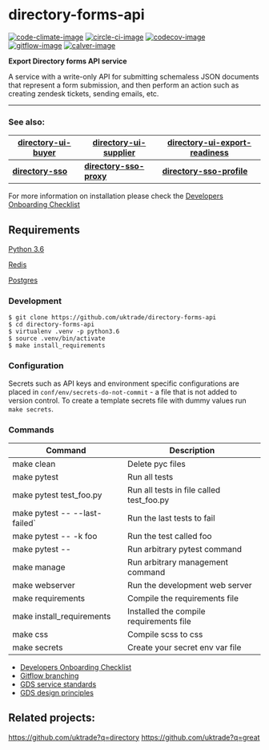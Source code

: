 # directory-forms-api

[![code-climate-image]][code-climate]
[![circle-ci-image]][circle-ci]
[![codecov-image]][codecov]
[![gitflow-image]][gitflow]
[![calver-image]][calver]

**Export Directory forms API service**

A service with a write-only API for submitting schemaless JSON documents that represent a form submission, and then perform an action such as creating zendesk tickets, sending emails, etc.

---

### See also:

| [directory-ui-buyer](https://github.com/uktrade/directory-ui-buyer) | [directory-ui-supplier](https://github.com/uktrade/directory-ui-supplier) | [directory-ui-export-readiness](https://github.com/uktrade/directory-ui-export-readiness) |
| ------------------------------------------------------------------- | ------------------------------------------------------------------------- | ----------------------------------------------------------------------------------------- |
| **[directory-sso](https://github.com/uktrade/directory-sso)**       | **[directory-sso-proxy](https://github.com/uktrade/directory-sso-proxy)** | **[directory-sso-profile](https://github.com/uktrade/directory-sso-profile)**             |  |

For more information on installation please check the [Developers Onboarding Checklist](https://uktrade.atlassian.net/wiki/spaces/ED/pages/32243946/Developers+onboarding+checklist)

## Requirements

[Python 3.6](https://www.python.org/downloads/release/python-366/)

[Redis](https://redis.io/)

[Postgres](https://www.postgresql.org/)

### Development

    $ git clone https://github.com/uktrade/directory-forms-api
    $ cd directory-forms-api
    $ virtualenv .venv -p python3.6
    $ source .venv/bin/activate
    $ make install_requirements

### Configuration

Secrets such as API keys and environment specific configurations are placed in `conf/env/secrets-do-not-commit` - a file that is not added to version control. To create a template secrets file with dummy values run `make secrets`.

### Commands

| Command                                                    | Description                              |
| ---------------------------------------------------------- | ---------------------------------------- |
| make clean                                                 | Delete pyc files                         |
| make pytest                                                | Run all tests                            |
| make pytest test_foo.py                                    | Run all tests in file called test_foo.py |
| make pytest -- --last-failed` | Run the last tests to fail |
| make pytest -- -k foo                                      | Run the test called foo                  |
| make pytest -- <foo>                                       | Run arbitrary pytest command             |
| make manage <foo>                                          | Run arbitrary management command         |
| make webserver                                             | Run the development web server           |
| make requirements                                          | Compile the requirements file            |
| make install_requirements                                  | Installed the compile requirements file  |
| make css                                                   | Compile scss to css                      |
| make secrets                                               | Create your secret env var file          |

- [Developers Onboarding Checklist](https://uktrade.atlassian.net/wiki/spaces/ED/pages/32243946/Developers+onboarding+checklist)
- [Gitflow branching](https://uktrade.atlassian.net/wiki/spaces/ED/pages/737182153/Gitflow+and+releases)
- [GDS service standards](https://www.gov.uk/service-manual/service-standard)
- [GDS design principles](https://www.gov.uk/design-principles)

## Related projects:

https://github.com/uktrade?q=directory
https://github.com/uktrade?q=great

[code-climate-image]: https://codeclimate.com/github/uktrade/directory-forms-api/badges/issue_count.svg
[code-climate]: https://codeclimate.com/github/uktrade/directory-forms-api
[circle-ci-image]: https://circleci.com/gh/uktrade/directory-forms-api/tree/master.svg?style=svg
[circle-ci]: https://circleci.com/gh/uktrade/directory-forms-api/tree/master
[codecov-image]: https://codecov.io/gh/uktrade/directory-forms-api/branch/master/graph/badge.svg
[codecov]: https://codecov.io/gh/uktrade/directory-forms-api
[gitflow-image]: https://img.shields.io/badge/Branching%20strategy-gitflow-5FBB1C.svg
[gitflow]: https://www.atlassian.com/git/tutorials/comparing-workflows/gitflow-workflow
[calver-image]: https://img.shields.io/badge/Versioning%20strategy-CalVer-5FBB1C.svg
[calver]: https://calver.org
